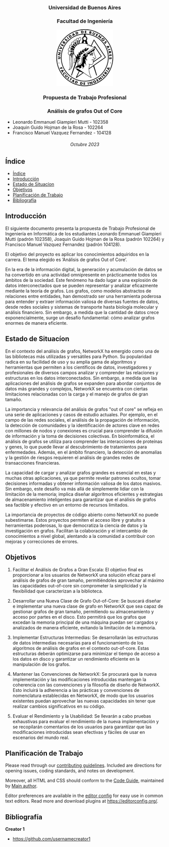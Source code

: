 <h3 align="center">Universidad de Buenos Aires</h3>
<h3 align="center">Facultad de Ingeniería</h3>
<p align="center">
  <a href="https://example.com/">
    <img src="img\logoFiuba.png" alt="Logo">
  </a>
  <h3 align="center">
    Propuesta de Trabajo Profesional
  </h3>
  <h3 align="center">
    Análisis de grafos Out of Core
  </h3>
</p>

- Leonardo Emmanuel Giampieri Mutti - 102358
- Joaquin Guido Hojman de la Rosa - 102264
- Francisco Manuel Vazquez Fernandez - 104128

<p align="center">
  <h6 align="center">
   Octubre 2023
  </h6>
</p>

## Índice

- [Índice](#índice)
- [Introducción](#introducción)
- [Estado de Situacíon](#estado-de-situacíon)
- [Objetivos](#objetivos)
- [Planificación de Trabajo](#planificación-de-trabajo)
- [Bibliografía](#bibliografía)

## Introducción

El siguiente documento presenta la propuesta de Trabajo Profesional de Ingeniería en
Informática de los estudiantes Leonardo Emmanuel Giampieri Mutti (padrón 102358), Joaquin Guido Hojman de la Rosa (padrón 102264) y Francisco Manuel Vazquez Fernandez (padrón 104128).

El objetivo del proyecto es aplicar los conocimientos adquiridos en la carrera. El tema elegido es ’Análisis de grafos Out of Core’.

En la era de la información digital, la generación y acumulación de datos se ha convertido en una actividad omnipresente en prácticamente todos los ámbitos de la sociedad. Este fenómeno ha dado lugar a una explosión de datos interconectados que se pueden representar y analizar eficazmente mediante la teoría de grafos. Los grafos, como modelos abstractos de relaciones entre entidades, han demostrado ser una herramienta poderosa para entender y extraer información valiosa de diversas fuentes de datos, desde redes sociales y sistemas de transporte hasta biología molecular y análisis financiero. Sin embargo, a medida que la cantidad de datos crece exponencialmente, surge un desafío fundamental: cómo analizar grafos enormes de manera eficiente.

## Estado de Situacíon

En el contexto del análisis de grafos, NetworkX ha emergido como una de las bibliotecas más utilizadas y versátiles para Python. Su popularidad radica en su facilidad de uso y su amplia gama de algoritmos y herramientas que permiten a los científicos de datos, investigadores y profesionales de diversos campos analizar y comprender las relaciones y estructuras en los datos interconectados. Sin embargo, a medida que las aplicaciones del análisis de grafos se expanden para abordar conjuntos de datos más grandes y complejos, NetworkX se encuentra con ciertas limitaciones relacionadas con la carga y el manejo de grafos de gran tamaño.

La importancia y relevancia del análisis de grafos "out of core" se refleja en una serie de aplicaciones y casos de estudio actuales. Por ejemplo, en el campo de las redes sociales, el análisis de la propagación de información, la detección de comunidades y la identificación de actores clave en redes con millones de nodos y conexiones es crucial para comprender la difusión de información y la toma de decisiones colectivas. En bioinformática, el análisis de grafos se utiliza para comprender las interacciones de proteínas y genes, lo que puede llevar al descubrimiento de tratamientos para enfermedades. Además, en el ámbito financiero, la detección de anomalías y la gestión de riesgos requieren el análisis de grandes redes de transacciones financieras.

La capacidad de cargar y analizar grafos grandes es esencial en estas y muchas otras aplicaciones, ya que permite revelar patrones ocultos, tomar decisiones informadas y obtener información valiosa de los datos masivos. Sin embargo, este desafío va más allá de simplemente lidiar con la limitación de la memoria; implica diseñar algoritmos eficientes y estrategias de almacenamiento inteligentes para garantizar que el análisis de grafos sea factible y efectivo en un entorno de recursos limitados.

La importancia de proyectos de código abierto como NetworkX no puede subestimarse. Estos proyectos permiten el acceso libre y gratuito a herramientas poderosas, lo que democratiza la ciencia de datos y la investigación en grafos. Facilitan la colaboración y el intercambio de conocimientos a nivel global, alentando a la comunidad a contribuir con mejoras y correcciones de errores. 

## Objetivos

1. Facilitar el Análisis de Grafos a Gran Escala: El objetivo final es proporcionar a los usuarios de NetworkX una solución eficaz para el análisis de grafos de gran tamaño, permitiéndoles aprovechar al máximo las capacidades out-of-core sin comprometer la simplicidad y la flexibilidad que caracterizan a la biblioteca.

2. Desarrollar una Nueva Clase de Grafo Out-of-Core: Se buscará diseñar e implementar una nueva clase de grafo en NetworkX que sea capaz de gestionar grafos de gran tamaño, permitiendo su almacenamiento y acceso por partes en el disco. Esto permitirá que los grafos que excedan la memoria principal de una máquina puedan ser cargados y analizados de manera eficiente, evitando la limitación de la memoria.

3. Implementar Estructuras Intermedias: Se desarrollarán las estructuras de datos intermedias necesarias para el funcionamiento de los algoritmos de análisis de grafos en el contexto out-of-core. Estas estructuras deberán optimizarse para minimizar el tiempo de acceso a los datos en disco y garantizar un rendimiento eficiente en la manipulación de los grafos.

4. Mantener las Convenciones de NetworkX: Se procurará que la nueva implementación y las modificaciones introducidas mantengan la coherencia con las convenciones y la filosofía de diseño de NetworkX. Esto incluirá la adherencia a las prácticas y convenciones de nomenclatura establecidas en NetworkX, de modo que los usuarios existentes puedan aprovechar las nuevas capacidades sin tener que realizar cambios significativos en su código.

5. Evaluar el Rendimiento y la Usabilidad: Se llevarán a cabo pruebas exhaustivas para evaluar el rendimiento de la nueva implementación y se recopilarán comentarios de los usuarios para garantizar que las modificaciones introducidas sean efectivas y fáciles de usar en escenarios del mundo real.

## Planificación de Trabajo

Please read through our [contributing guidelines](https://reponame/blob/master/CONTRIBUTING.md). Included are directions for opening issues, coding standards, and notes on development.

Moreover, all HTML and CSS should conform to the [Code Guide](https://github.com/mdo/code-guide), maintained by [Main author](https://github.com/usernamemainauthor).

Editor preferences are available in the [editor config](https://reponame/blob/master/.editorconfig) for easy use in common text editors. Read more and download plugins at <https://editorconfig.org/>.

## Bibliografía

**Creator 1**

- <https://github.com/usernamecreator1>
